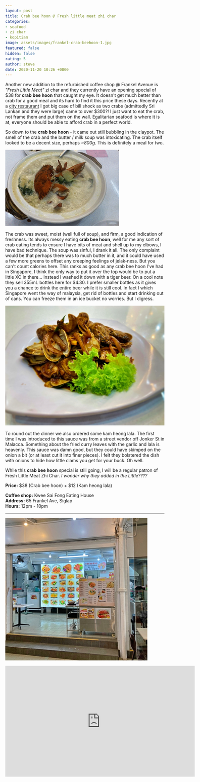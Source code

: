```yaml
---
layout: post
title: Crab bee hoon @ Fresh little meat zhi char
categories:
- seafood
- zi char
- kopitiam
image: assets/images/frankel-crab-beehoon-1.jpg
featured: false
hidden: false
rating: 5
author: steve
date: 2020-11-20 10:26 +0800
---
```

Another new addition to the refurbished coffee shop @ Frankel Avenue is *"Fresh Little Meat"* zi char and they currently have an opening special of $38 for **crab bee hoon** that caught my eye. It doesn't get much better than crab for a good meal and its hard to find it this price these days. Recently at a [city restaurant](https://www.holycrab.sg) I got big case of bill shock as two crabs (admittedly Sri Lankan and they were large) came to over $300?! I just want to eat the crab, not frame them and put them on the wall. Egalitarian seafood is where it is at, everyone should be able to afford crab in a perfect world.

So down to the **crab bee hoon** - it came out still bubbling in the claypot. The smell of the crab and the butter / milk soup was intoxicating. The crab itself looked to be a decent size, perhaps *~800g*. This is definitely a meal for two.

![Bubbling crab bee hoon](/assets/images/frankel-crab-beehoon.gif "Bubbling crab bee hoon")

The crab was sweet, moist (well full of soup), and firm, a good indication of freshness. Its always messy eating **crab bee hoon**, well for me any sort of crab eating tends to ensure I have bits of meat and shell up to my elbows, I have bad technique. The soup was sinful, I drank it all. The only complaint would be that perhaps there was to much butter in it, and it could have used a few more greens to offset any creeping feelings of jelak-ness. But you can't count calories here. This ranks as good as any crab bee hoon I've had in Singapore, I think the only way to put it over the top would be to put a little XO in there... Instead I washed it down with a tiger beer. On a cool note they sell 355mL bottles here for $4.30. I prefer smaller bottles as it gives you a chance to drink the entire beer while it is still cool. In fact I which Singapore went the way of malaysia, get rid of bottles and start drinking out of cans. You can freeze them in an ice bucket no worries. But I digress.

![Lala with kam heong sauce](/assets/images/frankel-crab-beehoon-2.jpg "Lala with kam heong sauce")

To round out the dinner we also ordered some kam heong lala. The first time I was introduced to this sauce was from a street vendor off Jonker St in Malacca. Something about the fried curry leaves with the garlic and lala is heavenly. This sauce was damn good, but they could have skimped on the onion a bit (or at least cut it into finer pieces). I felt they bolstered the dish with onions to hide how little clams you get for your buck. Oh well.

While this **crab bee hoon** special is still going, I will be a regular patron of Fresh Little Meat Zhi Char. *I wonder why they added in the Little????*

**Price:** $38 (Crab bee hoon) + $12 (Kam heong lala)  

**Coffee shop:** Kwee Sai Fong Eating House  
**Address:** 65 Frankel Ave, Siglap  
**Hours:** 12pm - 10pm  

***  

![Fresh little meat stall](/assets/images/frankel-crab-beehoon-3.jpg "Fresh little meat stall")

<iframe src="https://www.google.com/maps/embed?pb=!1m18!1m12!1m3!1d3988.7664329136437!2d103.91678721441258!3d1.3156950620515733!2m3!1f0!2f0!3f0!3m2!1i1024!2i768!4f13.1!3m3!1m2!1s0x31da22a61504fc09%3A0xef4ccc977bb2c7b0!2sKwee+Sai+Fong+Eating+House!5e0!3m2!1sen!2ssg!4v1566456891113!5m2!1sen!2ssg" width="600" height="350" frameborder="0" style="border:0" allowfullscreen></iframe>
